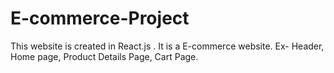 # E-commerce-Project
This website is created in React.js . It is a E-commerce website. Ex- Header, Home page, Product Details Page, Cart Page.
